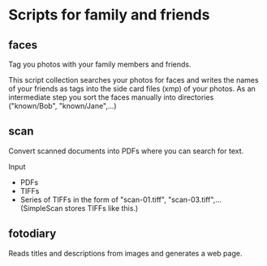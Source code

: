 # Scripts for family and friends

## faces

Tag you photos with your family members and friends.

This script collection searches your photos for faces and writes the names of your friends as tags into the side card files (xmp) of your photos. As an intermediate step you sort the faces manually into directories ("known/Bob", "known/Jane",...)

## scan

Convert scanned documents into PDFs where you can search for text.

Input
- PDFs
- TIFFs
- Series of TIFFs in the form of "scan-01.tiff", "scan-03.tiff",... (SimpleScan stores TIFFs like this.)

## fotodiary

Reads titles and descriptions from images and generates a web page.
